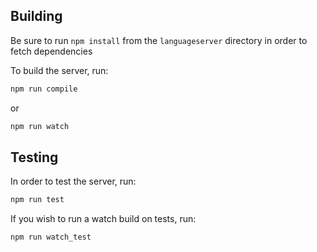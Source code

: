 ## Building

Be sure to run `npm install` from the `languageserver` directory in order to
fetch dependencies

To build the server, run:

```bash
npm run compile
```

or

```bash
npm run watch
```

## Testing

In order to test the server, run:

```bash
npm run test
```

If you wish to run a watch build on tests, run:

```bash
npm run watch_test
```
